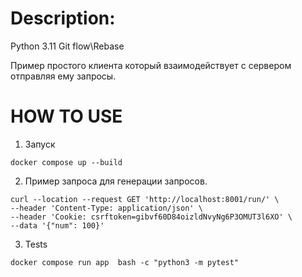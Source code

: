 # Description:

Python 3.11
Git flow\Rebase

Пример простого клиента который взаимодействует с сервером отправляя ему запросы. 


# HOW TO USE

1. Запуск
```shell
docker compose up --build
```
2. Пример запроса для генерации запросов.
```shell
curl --location --request GET 'http://localhost:8001/run/' \
--header 'Content-Type: application/json' \
--header 'Cookie: csrftoken=gibvf60D84oizldNvyNg6P3OMUT3l6XO' \
--data '{"num": 100}'
```

3. Tests
```shell
docker compose run app  bash -c "python3 -m pytest"
```